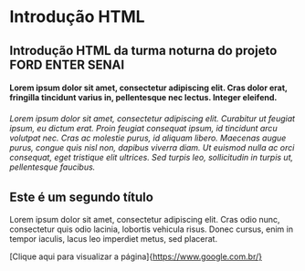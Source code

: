 # Introdução HTML
## Introdução HTML da turma noturna do projeto FORD ENTER SENAI
#### Lorem ipsum dolor sit amet, consectetur adipiscing elit. Cras dolor erat, fringilla tincidunt varius in, pellentesque nec lectus. Integer eleifend.
###### Lorem ipsum dolor sit amet, consectetur adipiscing elit. Curabitur ut feugiat ipsum, eu dictum erat. Proin feugiat consequat ipsum, id tincidunt arcu volutpat nec. Cras ac molestie purus, id aliquam libero. Maecenas augue purus, congue quis nisl non, dapibus viverra diam. Ut euismod nulla ac orci consequat, eget tristique elit ultrices. Sed turpis leo, sollicitudin in turpis ut, pellentesque faucibus.

## Este é um segundo título

Lorem ipsum dolor sit amet, consectetur adipiscing elit. Cras odio nunc, consectetur quis odio lacinia, lobortis vehicula risus. Donec cursus, enim in tempor iaculis, lacus leo imperdiet metus, sed placerat.

[Clique aqui para visualizar a página]{https://www.google.com.br/}

